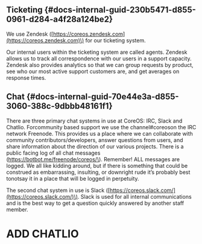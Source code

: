 ## Ticketing {#docs-internal-guid-230b5471-d855-0961-d284-a4f28a124be2}

We use Zendesk \([https://coreos.zendesk.com](https://coreos.zendesk.com)\) for our ticketing system. 

Our internal users within the ticketing system are called agents. Zendesk allows us to track all correspondence with our users in a support capacity.  Zendesk also provides analytics so that we can group requests by product, see who our most active support customers are, and get averages on response times. 

## Chat {#docs-internal-guid-70e44e3a-d855-3060-388c-9dbbb48161f1}

There are three primary chat systems in use at CoreOS: IRC, Slack and Chatlio. Forcommunity based support we use the channel\#coreoson the IRC network Freenode. This provides us a place where we can collaborate with community contributors/developers, answer questions from users, and share information about the direction of our various projects. There is a public facing log of all chat messages \(https://botbot.me/freenode/coreos/\). Remember! ALL messages are logged. We all like kidding around, but if there is something that could be construed as embarrassing, insulting, or downright rude it’s probably best tonotsay it in a place that will be logged in perpetuity.

The second chat system in use is Slack \([https://coreos.slack.com/](https://coreos.slack.com/)\). Slack is used for all internal communications and is the best way to get a question quickly answered by another staff member.

# ADD CHATLIO



